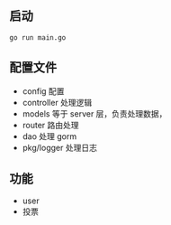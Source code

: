 ## 启动

```
go run main.go
```

## 配置文件

- config 配置
- controller 处理逻辑
- models 等于 server 层，负责处理数据，
- router 路由处理
- dao 处理 gorm
- pkg/logger 处理日志

## 功能
- user
- 投票
